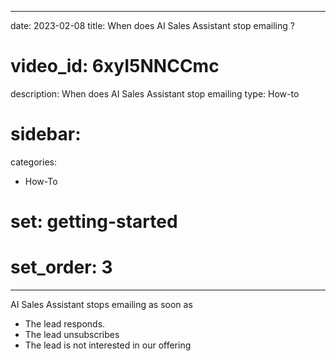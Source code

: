  ---
date: 2023-02-08
title: When does AI Sales Assistant stop emailing ?
# video_id: 6xyI5NNCCmc
description: When does AI Sales Assistant stop emailing
type: How-to
# sidebar:

categories:
  - How-To
# set: getting-started
# set_order: 3
---
AI Sales Assistant stops emailing as soon as 
- The lead responds.
- The lead unsubscribes
- The lead is not interested in our offering